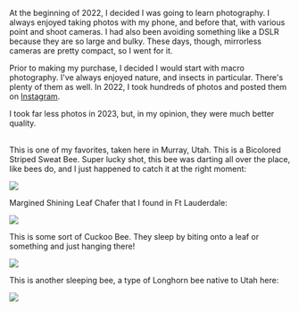 <!-- :metadata:

title: My Best Macro Shots of 2023
tags: Photography, Macro
published: 2024-04-24T18:02:13-0700
summary:

At the beginning of 2022, I decided I was going to learn photography. I always
enjoyed taking photos with my phone, and before that, with various point and
shoot cameras. I had also been avoiding something like a DSLR because they are
so large and bulky. These days, though, mirrorless cameras are pretty compact,
so I went for it.

-->

At the beginning of 2022, I decided I was going to learn photography. I always
enjoyed taking photos with my phone, and before that, with various point and
shoot cameras. I had also been avoiding something like a DSLR because they are
so large and bulky. These days, though, mirrorless cameras are pretty compact,
so I went for it.

Prior to making my purchase, I decided I would start with macro photography.
I've always enjoyed nature, and insects in particular. There's plenty of them
as well. In 2022, I took hundreds of photos and posted them on
[Instagram](https://instagram.com/adamthings.me?theme=dark).

I took far less photos in 2023, but, in my opinion, they were much better
quality.<br><br>

This is one of my favorites, taken here in Murray, Utah. This is a Bicolored
Striped Sweat Bee. Super lucky shot, this bee was darting all over the place,
like bees do, and I just happened to catch it at the right moment:

<a href="/static/img/photos/bee1.jpg"><img src="/static/img/photos/bee1.jpg" class="photo" /></a>

Margined Shining Leaf Chafer that I found in Ft Lauderdale:

<a href="/static/img/photos/beetle.jpg"><img src="/static/img/photos/beetle.jpg" class="photo" /></a>

This is some sort of Cuckoo Bee. They sleep by biting onto a leaf or something
and just hanging there!

<a href="/static/img/photos/bee2.jpg"><img src="/static/img/photos/bee2.jpg" class="photo" /></a>

This is another sleeping bee, a type of Longhorn bee native to Utah here:

<a href="/static/img/photos/bee3.jpg"><img src="/static/img/photos/bee3.jpg" class="photo" /></a>
